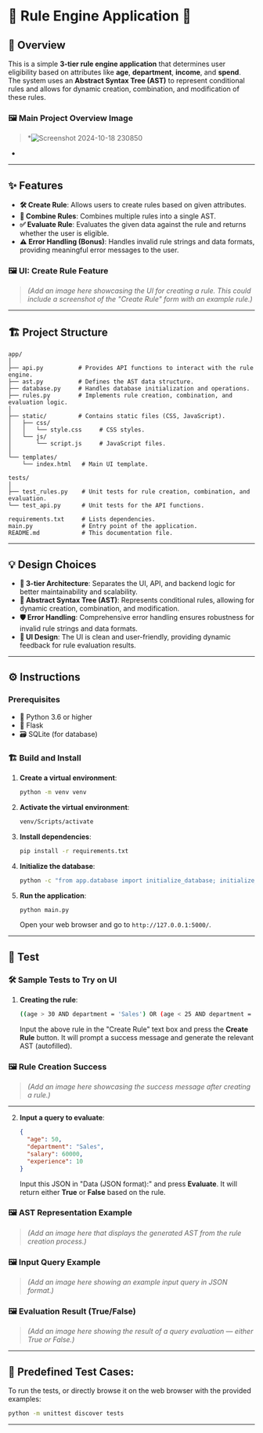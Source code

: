 
# 🌟 **Rule Engine Application** 🌟

## 🚀 Overview
This is a simple **3-tier rule engine application** that determines user eligibility based on attributes like **age**, **department**, **income**, and **spend**. The system uses an **Abstract Syntax Tree (AST)** to represent conditional rules and allows for dynamic creation, combination, and modification of these rules.

### 🖼️ **Main Project Overview Image**
> *![Screenshot 2024-10-18 230850](https://github.com/user-attachments/assets/c1468c97-9d50-4411-a86e-ef54f65c1885)
*

---

## ✨ Features
- **🛠️ Create Rule**: Allows users to create rules based on given attributes.
- **🔗 Combine Rules**: Combines multiple rules into a single AST.
- **✅ Evaluate Rule**: Evaluates the given data against the rule and returns whether the user is eligible.
- **⚠️ Error Handling (Bonus)**: Handles invalid rule strings and data formats, providing meaningful error messages to the user.

### 🖼️ **UI: Create Rule Feature**
> *(Add an image here showcasing the UI for creating a rule. This could include a screenshot of the "Create Rule" form with an example rule.)*

---

## 🏗️ Project Structure
```
app/
│
├── api.py          # Provides API functions to interact with the rule engine.
├── ast.py          # Defines the AST data structure.
├── database.py     # Handles database initialization and operations.
├── rules.py        # Implements rule creation, combination, and evaluation logic.
│
├── static/         # Contains static files (CSS, JavaScript).
│   ├── css/
│   │   └── style.css     # CSS styles.
│   └── js/
│       └── script.js     # JavaScript files.
│
└── templates/
    └── index.html   # Main UI template.
    
tests/
│
├── test_rules.py    # Unit tests for rule creation, combination, and evaluation.
└── test_api.py      # Unit tests for the API functions.

requirements.txt     # Lists dependencies.
main.py              # Entry point of the application.
README.md            # This documentation file.
```

---

## 💡 Design Choices
- **🔄 3-tier Architecture**: Separates the UI, API, and backend logic for better maintainability and scalability.
- **🌳 Abstract Syntax Tree (AST)**: Represents conditional rules, allowing for dynamic creation, combination, and modification.
- **🛡️ Error Handling**: Comprehensive error handling ensures robustness for invalid rule strings and data formats.
- **🎨 UI Design**: The UI is clean and user-friendly, providing dynamic feedback for rule evaluation results.

---

## ⚙️ Instructions

### Prerequisites
- 🐍 Python 3.6 or higher
- 🧩 Flask
- 🗃️ SQLite (for database)

### 🏗️ Build and Install
1. **Create a virtual environment**:
   ```bash
   python -m venv venv
   ```
   
2. **Activate the virtual environment**:
   ```bash
   venv/Scripts/activate
   ```

3. **Install dependencies**:
   ```bash
   pip install -r requirements.txt
   ```

4. **Initialize the database**:
   ```bash
   python -c "from app.database import initialize_database; initialize_database()"
   ```

5. **Run the application**:
   ```bash
   python main.py
   ```

   Open your web browser and go to `http://127.0.0.1:5000/`.

---

## 🧪 Test

### 🛠️ Sample Tests to Try on UI
1. **Creating the rule**:
   ```bash
   ((age > 30 AND department = 'Sales') OR (age < 25 AND department = 'Marketing')) AND (salary > 50000 OR experience > 5)
   ```

   Input the above rule in the "Create Rule" text box and press the **Create Rule** button. It will prompt a success message and generate the relevant AST (autofilled).

### 🖼️ **Rule Creation Success**
> *(Add an image here showcasing the success message after creating a rule.)*

---

2. **Input a query to evaluate**:
   ```json
   {
     "age": 50,
     "department": "Sales",
     "salary": 60000,
     "experience": 10
   }
   ```

   Input this JSON in "Data (JSON format):" and press **Evaluate**. It will return either **True** or **False** based on the rule.

### 🖼️ **AST Representation Example**
> *(Add an image here that displays the generated AST from the rule creation process.)*

### 🖼️ **Input Query Example**
> *(Add an image here showing an example input query in JSON format.)*

### 🖼️ **Evaluation Result (True/False)**
> *(Add an image here showing the result of a query evaluation — either True or False.)*

---

## 🧩 Predefined Test Cases:
To run the tests, or directly browse it on the web browser with the provided examples:

```bash
python -m unittest discover tests
```

---

